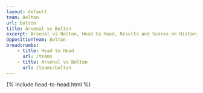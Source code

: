 ```yaml
---
layout: default
team: Bolton
url: bolton
title: Arsenal vs Bolton
excerpt: Arsenal vs Bolton, Head to Head, Results and Scores on History of Arsenal Football Club
OppositionTeam: Bolton
breadcrumbs:
    - title: Head to Head
      url: /teams
    - title: Arsenal vs Bolton
      url: /teams/bolton
---
```


{% include head-to-head.html %}